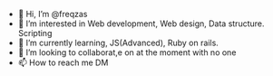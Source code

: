 - 👋 Hi, I’m @freqzas
- 👀 I’m interested in Web development, Web design, Data structure. Scripting
- 🌱 I’m currently learning, JS(Advanced), Ruby on rails.
- 💞️ I’m looking to collaborat,e on at the moment with no one
- 📫 How to reach me DM

<!---
freqzas/freqzas is a ✨ special ✨ repository because its `README.md` (this file) appears on your GitHub profile.
You can click the Preview link to take a look at your changes.
--->
